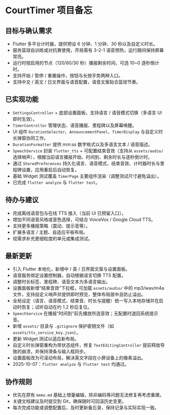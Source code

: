 # CourtTimer 项目备忘

## 目标与确认需求
- Flutter 多平台计时器，提供预设 6 分钟、1 分钟、30 秒以及自定义时长。
- 服务篮球自训练或对抗赛使用，开局需有 3-2-1 语音预热，运行期间保持屏幕常亮。
- 运行时按启用的节点（120/60/30 秒）播报剩余时间，可选 10~0 逐秒倒计时。
- 支持开始 / 暂停 / 重置操作，按钮与长按手势两种入口。
- 支持中文 / 英文 / 日文界面与语音配置，语音文案贴合篮球节奏。

## 已实现功能
- `SettingsController` + 底部设置面板，支持语言 / 语音模式切换（多语言 UI 即时生效）。
- `TimerController` 管理状态、语音播报、里程碑以及屏幕唤醒。
- UI 组件 `DurationSelector`、`AnnouncementPanel`、`TimerDisplay` 与自定义时长弹窗协同工作。
- `DurationFormatter` 提供 mm:ss 数字格式以及多语言文本 / 语音描述。
- `SpeechService` 封装 `flutter_tts` + 可配置结束音效（支持从 `assets/audio/` 选择哨声），根据当前语言播报开始、时间到、剩余时长与逐秒倒计时。
- 通过 `SharedPreferences` 持久化语言、语音模式、结束音效、计时器时长与里程碑设置，应用重启后自动恢复。
- 基础 Widget 测试覆盖 `TimerPage` 主要组件渲染（调整测试尺寸避免溢出）。
- 已完成 `flutter analyze` 与 `flutter test`。

## 待办与建议
- 完成离线语音包与在线 TTS 接入（当前 UI 已预留入口）。
- 增加不同语音风格或音色选择，可结合 VoiceVox / Google Cloud TTS。
- 支持更多播报策略（震动、提示音等）。
- 扩展多语言 / 主题、自适应平板布局。
- 视需求补充更细粒度的单元或集成测试。

## 最新更新
- 引入 Flutter 本地化，新增中 / 英 / 日界面文案与设置面板。
- 语音服务绑定设置控制器，自动根据语言切换 TTS 配置。
- 调整时长标签、里程碑、语音文本为多语言输出。
- 设置面板新增“结束音效”下拉框，可加载 `assets/audio/` 中的 mp3/wav/m4a 文件，支持自定义哨声并提供即时预览，整体布局居中且防止溢出。
- 全局设定（语言、语音模式、结束音、时长与提醒）统一写入本地存储并在启动时恢复；试听自动在约 1.2 秒后复位。
- `SpeechService` 在播报“时间到”前先播放所选音效；无配置时退回系统提示音。
- 新增 `assets/` 目录与 `.gitignore` 保护密钥文件（如 `assets/tts_service_key.json`）。
- 更新 Widget 测试以适应新布局。
- 自定义时长弹窗重构为带状态组件，修复 `TextEditingController` 提前释放导致的崩溃，并保持滑条与输入框同步。
- 设置面板改为可滚动布局，解决英文字段在小屏设备上的像素溢出。
- 2025-10-07：`flutter analyze` 与 `flutter test` 均通过。

## 协作规则
- 优先在原有 `memo.md` 基础上增量编辑，除非编码等问题无法修复再考虑重建。
- 关键文档建议及时提交到 Git，确保随时可回滚历史变更。
- 每次完成功能或调整配置后，及时更新备忘录，保持记录与实际实现一致。
